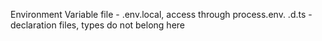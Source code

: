 Environment Variable file - .env.local, access through process.env.<variable>
.d.ts - declaration files, types do not belong here
